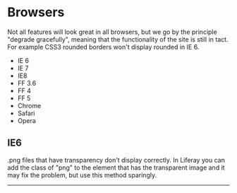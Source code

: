 # Browsers

Not all features will look great in all browsers, but we go by the principle "degrade gracefully", meaning that the functionality of the site is still in tact. For example CSS3 rounded borders won't display rounded in IE 6.

* IE 6
* IE 7
* IE8
* FF 3.6
* FF 4
* FF 5
* Chrome
* Safari
* Opera

## IE6
.png files that have transparency don't display correctly. In Liferay you can add the class of "png" to the element that has the transparent image and it may fix the problem, but use this method sparingly.

------------------

